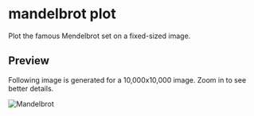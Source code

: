 # mandelbrot plot

Plot the famous Mendelbrot set on a fixed-sized image.

## Preview
Following image is generated for a 10,000x10,000 image. Zoom in to see better details.

![Mandelbrot](./preview/mandelbrot.png)